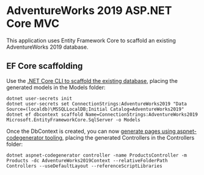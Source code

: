 # AdventureWorks 2019 ASP.NET Core MVC

This application uses Entity Framework Core to scaffold an existing AdventureWorks 2019 database. 


## EF Core scaffolding

Use the [.NET Core CLI to scaffold the existing database](https://docs.microsoft.com/en-us/ef/core/cli/dotnet#dotnet-ef-dbcontext-scaffold), placing the generated models in the Models folder:

```dotnetcli
dotnet user-secrets init
dotnet user-secrets set ConnectionStrings:AdventureWorks2019 "Data Source=(localdb)\MSSQLLocalDB;Initial Catalog=AdventureWorks2019"
dotnet ef dbcontext scaffold Name=ConnectionStrings:AdventureWorks2019 Microsoft.EntityFrameworkCore.SqlServer -o Models
```
Once the DbContext is created, you can now [generate pages using aspnet-codegenerator tooling](https://docs.microsoft.com/en-us/aspnet/core/tutorials/first-mvc-app/adding-model?view=aspnetcore-5.0&tabs=visual-studio-code#scaffold-movie-pages), placing the generated Controllers in the Controllers folder:

```dotnet
dotnet aspnet-codegenerator controller -name ProductsController -m Products -dc AdventureWorks2019Context --relativeFolderPath Controllers --useDefaultLayout --referenceScriptLibraries
```
